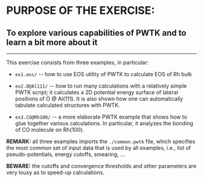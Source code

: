 # PURPOSE OF THE EXERCISE:
## To explore various capabilities of PWTK and to learn a bit more about it
---------------------------------------------------------------------------

This exercise consists from three examples, in particular:

* `ex1.eos/` -- how to use EOS utility of PWTK to calculate EOS of Rh bulk

* `ex2.O@Al111/` -- how to run many calculations with a relatively
                    simple PWTK script; it calculates a 2D potential
                    energy surface of lateral positions of O @ Al(111).
                    It is also shown how one can automatically
                    tabulate calculated structures with PWTK.
                    
* `ex3.CO@Rh100/` -- a more elaborate PWTK example that shows how to
                     glue together various calculations. In particular,
                     it analyzes the bonding of CO molecule on Rh(100).


**REMARK:** all three examples imports the `./common.pwtk` file, which
specifies the most common set of input data that is used by all
examples, i.e., list of pseudo-potentials, energy cutoffs,
smearing, ...


**BEWARE:** the cutoffs and convergence thresholds and other parameters are
very lousy as to speed-up calculations.
